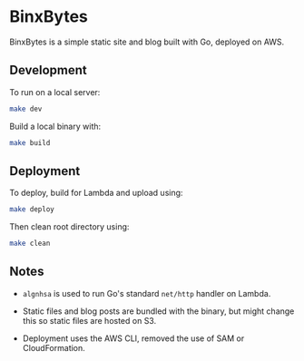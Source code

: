 # BinxBytes

BinxBytes is a simple static site and blog built with Go, deployed on AWS.

## Development

To run on a local server:

```bash
make dev
```

Build a local binary with:

```bash
make build
```

## Deployment

To deploy, build for Lambda and upload using:

```bash
make deploy
```

Then clean root directory using:

```bash
make clean
```

## Notes

- `algnhsa` is used to run Go's standard `net/http` handler on Lambda.

- Static files and blog posts are bundled with the binary, but might change this so static files are hosted on S3.

- Deployment uses the AWS CLI, removed the use of SAM or CloudFormation.
